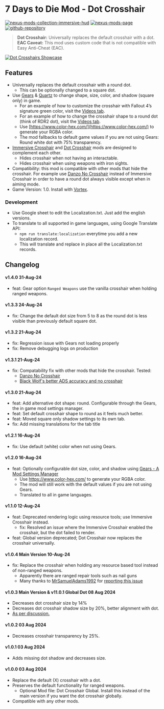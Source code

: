 # 7 Days to Die Mod - Dot Crosshair

[![nexus-mods-collection-immersive-hud](https://img.shields.io/badge/Nexus%20Mods%20Collection-Immersive%20HUD%20-orange?style=flat-square&logo=spinrilla)](https://next.nexusmods.com/7daystodie/collections/epfqzi) [![nexus-mods-page](https://img.shields.io/badge/Nexus%20Mod-Dot%20Crosshair%20-orange?style=flat-square&logo=spinrilla)](https://www.nexusmods.com/7daystodie/mods/5640) [![github-repository](https://img.shields.io/badge/GitHub-Repository-green?style=flat-square&logo=github)](https://github.com/rdok/7daystodie_mod_dot_crosshair)

> **Dot Crosshair:** Universally replaces the default crosshair with a dot.  
> **EAC Caveat:** This mod uses custom code that is not compatible with Easy Anti-Cheat (EAC).

[![Dot Crosshairs Showcase](https://github.com/rdok/7daystodie_mod_dot_crosshair/blob/main/documentation/showcase.gif?raw=true)](https://www.nexusmods.com/7daystodie/mods/5640)

## Features
- Universally replaces the default crosshair with a round dot.
  - This can be optionally changed to a square dot.
- Use [Gears](https://www.nexusmods.com/7daystodie/mods/4017) & [Quartz](https://www.nexusmods.com/7daystodie/mods/2409/) to change shape, size, color, and shadow (square only) in game.
  - For an example of how to customize the crosshair with Fallout 4’s signature green color, visit the [Videos tab](https://www.nexusmods.com/7daystodie/mods/5640?tab=videos#lg=2&slide=0).
  - For an example of how to change the crosshair shape to a round dot (think of RDR2 dot), visit the [Videos tab](https://www.nexusmods.com/7daystodie/mods/5640?tab=videos#lg=2&slide=0).
  - Use [https://www.color-hex.com/](https://www.color-hex.com/) to generate your RGBA color.
  - The mod fallbacks to default game values if you are not using Gears: Round white dot with 75% transparency.
- [Immersive Crosshair](https://www.nexusmods.com/7daystodie/mods/5601) and [Dot Crosshair](https://www.nexusmods.com/7daystodie/mods/5640) mods are designed to complement each other.
  - Hides crosshair when not having an interactable. 
  - Hides crosshair when using weapons with iron sights.
- Compatibility: this mod is compatible with other mods that hide the crosshair. For example use [Danzo No Crosshair](https://www.nexusmods.com/7daystodie/mods/3252) instead of Immersive Crosshair in order to have a round dot always visible except when in aiming mode.
- Game Version: 1.0. Install with [Vortex](https://www.nexusmods.com/about/vortex/).

### Development
- Use Google sheet to edit the Localization.txt. Just add the english versions.
- To translate to all supported in game languages, using Google Translate API:
  - `npm run translate:localization` everytime you add a new localization record.
  - This will translate and replace in place all the Localization.txt records.

## Changelog
#### v1.4.0 31-Aug-24
- feat: Gear option `Ranged Weapons` use the vanilla crosshair when holding ranged weapons.
#### v1.3.3 24-Aug-24
- fix: Change the default dot size from 5 to 8 as the round dot is less visible than previously default square dot.
#### v1.3.2 21-Aug-24
- fix: Regression issue with Gears not loading properly
- fix: Remove debugging logs on production
#### v1.3.1 21-Aug-24
- fix: Compatability fix with other mods that hide the crosshair. Tested:
  - [Danzo No Crosshair](https://www.nexusmods.com/7daystodie/mods/3252) 
  - [Black Wolf's better ADS accuracy and no crosshair](https://www.nexusmods.com/7daystodie/mods/5832)
#### v1.3.0 21-Aug-24
- feat: Add alternative dot shape: round. Configurable through the Gears, the in game mod settings manager.
- feat: Set default crosshair shape to round as it feels much better.
- feat: Moved square only shadow settings to its own tab.
- fix: Add missing translations for the tab title
#### v1.2.1 16-Aug-24
- fix: Use default (white) color when not using Gears.
#### v1.2.0 16-Aug-24
- feat: Optionally configurable dot size, color, and shadow using [Gears - A Mod Settings Manager](https://www.nexusmods.com/7daystodie/mods/4017)
  - Use https://www.color-hex.com/ to generate your RGBA color.
  - The mod will still work with the default values if you are not using Gears.
  - Translated to all in game languages.
#### v1.1.0 12-Aug-24
- feat: Deprecated rendering logic using resource tools; use Immersive Crosshair instead.
  - fix: Resolved an issue where the Immersive Crosshair enabled the crosshair, but the dot failed to render.
- feat: Global version deprecated; Dot Crosshair now replaces the crosshair universally.
#### v1.0.4 Main Version 10-Aug-24
- fix: Replace the crosshair when holding any resource based tool instead of non-ranged weapons.
  - Apparently there are ranged repair tools such as nail guns 
  - Many thanks to [MrSamuelAdams1992](https://next.nexusmods.com/profile/MrSamuelAdams1992/about-me?gameId=1059) for [reporting this issue](https://www.nexusmods.com/7daystodie/mods/5601?tab=posts&jump_to_comment=142699761)
#### v1.0.3 Main Version & v11.0.1 Global Dot 08 Aug 2024
- Decreases dot crosshair size by 14%
- Decreases dot crosshair shadow size by 20%, better alignment with dot.
- [As per discussion.](https://www.nexusmods.com/7daystodie/mods/5640?tab=posts&jump_to_comment=142559019)
#### v1.0.2 03 Aug 2024
- Decreases crosshair transparency by 25%.
#### v1.0.1 03 Aug 2024
- Adds missing dot shadow and decreases size.
#### v1.0.0 03 Aug 2024 
- Replace the default (X) crosshair with a dot.
- Preserves the default functionality for ranged weapons.
    - Optional Mod file: Dot Crosshair Global. Install this instead of the main version if you want the dot crosshair globally.
- Compatible with any other mods.
 